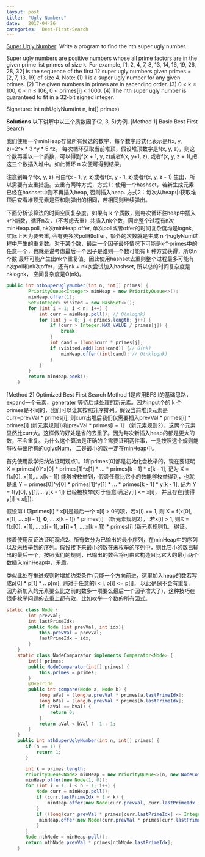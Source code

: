 ```yaml
---
layout: post
title:  "Ugly Numbers"
date:   2017-04-26
categories:  Best-First-Search 
---
```



[Super Ugly Number](https://leetcode.com/problems/super-ugly-number/#/description): Write a program to find the nth super ugly number.

Super ugly numbers are positive numbers whose all prime factors are in the given prime list primes of size k. For example, [1, 2, 4, 7, 8, 13, 14, 16, 19, 26, 28, 32] is the sequence of the first 12 super ugly numbers given primes = [2, 7, 13, 19] of size 4.
Note:
(1) 1 is a super ugly number for any given primes.
(2) The given numbers in primes are in ascending order.
(3) 0 < k ≤ 100, 0 < n ≤ 106, 0 < primes[i] < 1000.
(4) The nth super ugly number is guaranteed to fit in a 32-bit signed integer.

Signature: int nthUglyNum(int n, int[] primes)

**Solutions**
以下讲解中以三个质数因子{2, 3, 5}为例.
[Method 1] Basic Best First Search

我们使用一个minHeap存储所有候选的数字，每个数字形式化表示是f(x, y, z)=2^x * 3 ^y * 5 ^z。 每次循环获取当前堆顶，假设堆顶数字是f(x, y, z)，则这个数再乘以一个质数，可以得到f(x + 1, y, z)或者f(x, y+1, z), 或者f(x, y, z + 1),把这三个数插入堆中。如此循环 n 次便可得到结果。

注意到每个f(x, y, z) 可由f(x - 1, y, z)或者f(x, y - 1, z)或者f(x, y, z - 1) 生出，所以需要有去重措施。去重有两种方式，方式1：使用一个hashset，若新生成元素已经在hashset中则不再插入heap, 否则插入heap. 方式2：每次从heap中获取堆顶后查看堆顶元素是否和刚弹出的相同，若相同则继续弹出。

下面分析该算法的时间空间复杂度。如果有 k 个质数，则每次循环往heap中插入k个新数，循环n次，（不考虑去重）共插入nk个数，因此整个过程有n次minHeap.poll, nk次minHeap.offer, 单次poll或者offer的时间复杂度均是lognk, 实际上因为要去重, 会有更多次poll和offer，额外的次数就是生成 n 个uglyNum过程中产生的重复数。对于某个数，最后一个因子最坏情况下可能是k个primes中的任意一个，也就是说考虑最后一个因子是谁则一个数可能有 k 种方式获得，所以n个数 最坏可能产生出nk个重复值。因此使用hashset去重则整个过程最多可能有 n次poll和nk次offer，还有nk + nk次尝试加入hashset, 所以总的时间复杂度是nklognk， 空间复杂度是O(nk)。
```java
public int nthSuperUglyNumber(int n, int[] primes) {
        PriorityQueue<Integer> minHeap = new PriorityQueue<>();
        minHeap.offer(1);
        Set<Integer> visited = new HashSet<>();
        for (int i = 1; i < n; i++) {
            int curr = minHeap.poll(); // O(nlognk)
            for (int j = 0; j < primes.length; j++) {
                if (curr > Integer.MAX_VALUE / primes[j]) {
                    break;
                }
                int cand = (long)curr * primes[j];
                if (visited.add((int)cand)) {// O(nk)
                    minHeap.offer((int)cand); // O(nklognk)
                }
            }
        }
        return minHeap.peek();
    }
```
[Method 2] Optimized Best First Search
Method 1是应用BFSII的基础思路，expand一个元素，generater 等待后续处理的新元素。因为input个的 k 个primes是不同的，我们可以让其按照升序排列。假设当前堆顶元素是curr=prevVal * primes[i], 则curr出堆后我们仅需要插入prevVal * primes[i] * primes[i] (新元素规则1)和prevVal * primes[i + 1] （新元素规则2），这两个元素显然比curr大。这样做的好处是省的去重了。因为每次新插入heap的都是更大的数，不会重复。为什么这个算法是正确的？需要证明两件事，一是按照这个规则能够枚举出所有的uglysNum， 二是最小的数一定在minHeap中。

首先使用数学归纳法证明观点1。1和primes[0]都是初始化会枚举的，现在要证明
X = primes[0]^x[0] * primes[1]^x[1] * ... * primes[k - 1] * x[k - 1],
记为 X = f(x[0], x[1],... x[k - 1])
能够被枚举到，假设任意比它小的数能够枚举得到，也就是说
Y = primes[0]^y[0] * primes[1]^y[1] * ... * primes[k - 1] * y[k - 1],
记为 Y = f(y[0], y[1],... y[k - 1])
已经被枚举(对于任意i满足y[i] <= x[i]， 并且存在j使得y[j] < x[j]).

假设第 i 项primes[i] * x[i]是最后一个 x[i] > 0的项，若x[i] == 1, 则 X = f(x[0], x[1], ... x[i - 1], **0**, ... x[k - 1]) * primes[i] （新元素规则2）， 若x[i] > 1, 则X = f(x[0], x[1], ... x[i - 1], **x[i] - 1**, ... x[k - 1]) * primes[i] (新元素规则1)。 得证。

接着使用反证法证明观点2。所有数分为已输出的最小序列，在minHeap中的序列以及未枚举到的序列。假设接下来最小的数在未枚举的序列中，则比它小的数已输出的最后一个，按照我们的规则，已输出的数会将可由它构造且比它大的最小两个数插入minHeap中，矛盾。

类似此处在推进规则时增加约束条件(只能一个方向前进，这里加入heap的数若写成p[0] * p[1] * .. p[m], 则对于任意的i < j, p[i] <= p[j]， 以此确保不会有重复，因为新加入的元素要么比之前的数多一项要么最后一个因子增大了)，这种技巧在很多枚举问题的去重上都有效，比如枚举一个数的所有因式。

```java
static class Node {
        int prevVal;
        int lastPrimeIdx;
        public Node (int prevVal, int idx){
            this.prevVal = prevVal;
            lastPrimeIdx = idx;
        }
    }
    static class NodeComparator implements Comparator<Node> {
        int[] primes;
        public NodeComparator(int[] primes) {
            this.primes = primes;
        }
        @Override
        public int compare(Node a, Node b) {
            long aVal = (long)a.prevVal * primes[a.lastPrimeIdx];
            long bVal = (long)b.prevVal * primes[b.lastPrimeIdx];
            if (aVal == bVal) {
                return 0;
            }
            return aVal < bVal ? -1 : 1;
        }
    }
    public int nthSuperUglyNumber(int n, int[] primes) {
       if (n == 1) {
           return 1;
       }

       int k = primes.length;
       PriorityQueue<Node> minHeap = new PriorityQueue<>(n, new NodeComparator(primes));
       minHeap.offer(new Node(1, 0));
       for (int i = 1; i < n - 1; i++) {
           Node curr = minHeap.poll();
           if (curr.lastPrimeIdx + 1 < k) {
               minHeap.offer(new Node(curr.prevVal, curr.lastPrimeIdx + 1));
           }
           if ((long)curr.prevVal * primes[curr.lastPrimeIdx] <= Integer.MAX_VALUE) {
            minHeap.offer(new Node(curr.prevVal * primes[curr.lastPrimeIdx], curr.lastPrimeIdx));
           }
       }
       Node nthNode = minHeap.poll();
       return nthNode.prevVal * primes[nthNode.lastPrimeIdx];
    }

```



